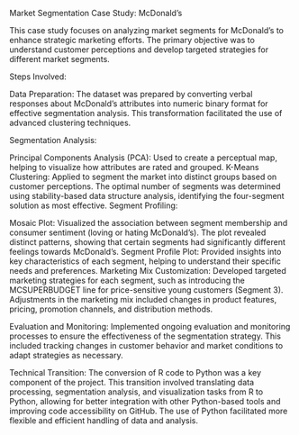 Market Segmentation Case Study: McDonald’s

This case study focuses on analyzing market segments for McDonald’s to enhance strategic marketing efforts. The primary objective was to understand customer perceptions and develop targeted strategies for different market segments.

Steps Involved:

Data Preparation: The dataset was prepared by converting verbal responses about McDonald’s attributes into numeric binary format for effective segmentation analysis. This transformation facilitated the use of advanced clustering techniques.

Segmentation Analysis:

Principal Components Analysis (PCA): Used to create a perceptual map, helping to visualize how attributes are rated and grouped.
K-Means Clustering: Applied to segment the market into distinct groups based on customer perceptions. The optimal number of segments was determined using stability-based data structure analysis, identifying the four-segment solution as most effective.
Segment Profiling:

Mosaic Plot: Visualized the association between segment membership and consumer sentiment (loving or hating McDonald’s). The plot revealed distinct patterns, showing that certain segments had significantly different feelings towards McDonald’s.
Segment Profile Plot: Provided insights into key characteristics of each segment, helping to understand their specific needs and preferences.
Marketing Mix Customization: Developed targeted marketing strategies for each segment, such as introducing the MCSUPERBUDGET line for price-sensitive young customers (Segment 3). Adjustments in the marketing mix included changes in product features, pricing, promotion channels, and distribution methods.

Evaluation and Monitoring: Implemented ongoing evaluation and monitoring processes to ensure the effectiveness of the segmentation strategy. This included tracking changes in customer behavior and market conditions to adapt strategies as necessary.

Technical Transition:
The conversion of R code to Python was a key component of the project. This transition involved translating data processing, segmentation analysis, and visualization tasks from R to Python, allowing for better integration with other Python-based tools and improving code accessibility on GitHub. The use of Python facilitated more flexible and efficient handling of data and analysis.
